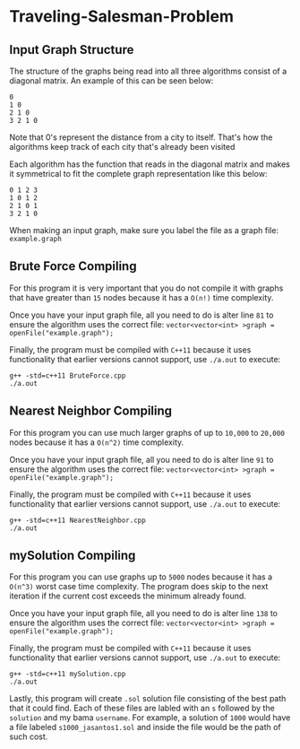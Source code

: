 # Traveling-Salesman-Problem

## Input Graph Structure
The structure of the graphs being read into all three algorithms consist of a diagonal matrix. An example of this can be seen below:

```
0
1 0
2 1 0
3 2 1 0
```

Note that 0's represent the distance from a city to itself. That's how the algorithms keep track of each city that's already been visited

Each algorithm has the function that reads in the diagonal matrix and makes it symmetrical to fit the complete graph representation like this below:

```
0 1 2 3
1 0 1 2
2 1 0 1
3 2 1 0
```

When making an input graph, make sure you label the file as a graph file: 
```example.graph```

## Brute Force Compiling
For this program it is very important that you do not compile it with graphs that have greater than `15` nodes because it has a `O(n!)` time complexity.

Once you have your input graph file, all you need to do is alter line `81` to ensure the algorithm uses the correct file: 
```vector<vector<int> >graph = openFile("example.graph");```

Finally, the program must be compiled with `C++11` because it uses functionality that earlier versions cannot support, use `./a.out` to execute: 
```
g++ -std=c++11 BruteForce.cpp
./a.out 
```

## Nearest Neighbor Compiling
For this program you can use much larger graphs of up to `10,000` to `20,000` nodes because it has a `O(n^2)` time complexity.

Once you have your input graph file, all you need to do is alter line `91` to ensure the algorithm uses the correct file:
```vector<vector<int> >graph = openFile("example.graph");```

Finally, the program must be compiled with `C++11` because it uses functionality that earlier versions cannot support, use `./a.out` to execute:
```
g++ -std=c++11 NearestNeighbor.cpp
./a.out
```

## mySolution Compiling
For this program you can use graphs up to `5000` nodes because it has a `O(n^3)` worst case time complexity. The program does skip to the next iteration if the current cost exceeds the minimum already found.

Once you have your input graph file, all you need to do is alter line `138` to ensure the algorithm uses the correct file:
```vector<vector<int> >graph = openFile("example.graph");```

Finally, the program must be compiled with `C++11` because it uses functionality that earlier versions cannot support, use `./a.out` to execute:
```
g++ -std=c++11 mySolution.cpp
./a.out
```

Lastly, this program will create `.sol` solution file consisting of the best path that it could find. Each of these files are labled with an `s` followed by the `solution` and my bama `username`. For example, a solution of `1000` would have a file labeled `s1000_jasantos1.sol` and inside the file would be the path of such cost.


